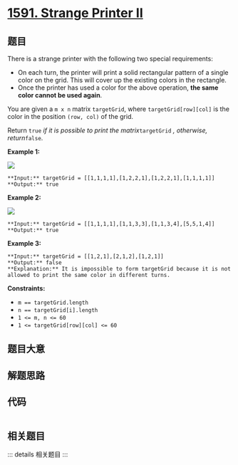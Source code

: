 # [1591. Strange Printer II](https://leetcode.com/problems/strange-printer-ii)

## 题目

There is a strange printer with the following two special requirements:

  * On each turn, the printer will print a solid rectangular pattern of a single color on the grid. This will cover up the existing colors in the rectangle.
  * Once the printer has used a color for the above operation, **the same color cannot be used again**.

You are given a `m x n` matrix `targetGrid`, where `targetGrid[row][col]` is
the color in the position `(row, col)` of the grid.

Return `true` _if it is possible to print the matrix_`targetGrid` _,_
_otherwise, return_`false`.



**Example 1:**

![](https://assets.leetcode.com/uploads/2021/12/23/print1.jpg)

    
    
    **Input:** targetGrid = [[1,1,1,1],[1,2,2,1],[1,2,2,1],[1,1,1,1]]
    **Output:** true
    

**Example 2:**

![](https://assets.leetcode.com/uploads/2021/12/23/print2.jpg)

    
    
    **Input:** targetGrid = [[1,1,1,1],[1,1,3,3],[1,1,3,4],[5,5,1,4]]
    **Output:** true
    

**Example 3:**

    
    
    **Input:** targetGrid = [[1,2,1],[2,1,2],[1,2,1]]
    **Output:** false
    **Explanation:** It is impossible to form targetGrid because it is not allowed to print the same color in different turns.
    



**Constraints:**

  * `m == targetGrid.length`
  * `n == targetGrid[i].length`
  * `1 <= m, n <= 60`
  * `1 <= targetGrid[row][col] <= 60`


## 题目大意

## 解题思路

## 代码

```javascript

```

## 相关题目

::: details 相关题目
:::
